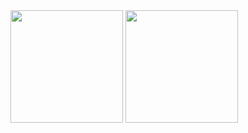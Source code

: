 
<div> 
  
  <img  height="180em" src="https://github-readme-stats.vercel.app/api?username=MarcioTomaz&show_icons=true&theme=midnight-purple"/>
  <img  height="180em" src="https://github-readme-stats.vercel.app/api/top-langs/?username=MarcioTomaz&layout=compact&theme=midnight-purple"/>

</div>

